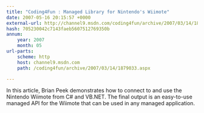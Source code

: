 ```yaml
---
title: "Coding4Fun : Managed Library for Nintendo's Wiimote"
date: 2007-05-16 20:15:57 +0000
external-url: http://channel9.msdn.com/coding4fun/archive/2007/03/14/1879033.aspx
hash: 705230042c7143faeb5607512769350b
annum:
    year: 2007
    month: 05
url-parts:
    scheme: http
    host: channel9.msdn.com
    path: /coding4fun/archive/2007/03/14/1879033.aspx

---
```


In this article, Brian Peek demonstrates how to connect to and use the Nintendo Wiimote from C# and VB.NET. The final output is an easy-to-use managed API for the Wiimote that can be used in any managed application.
